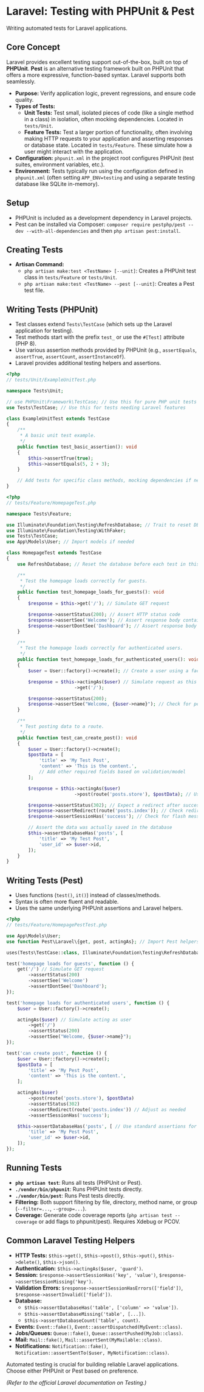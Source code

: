 # Laravel: Testing with PHPUnit & Pest

Writing automated tests for Laravel applications.

## Core Concept

Laravel provides excellent testing support out-of-the-box, built on top of **PHPUnit**. **Pest** is an alternative testing framework built on PHPUnit that offers a more expressive, function-based syntax. Laravel supports both seamlessly.

*   **Purpose:** Verify application logic, prevent regressions, and ensure code quality.
*   **Types of Tests:**
    *   **Unit Tests:** Test small, isolated pieces of code (like a single method in a class) in isolation, often mocking dependencies. Located in `tests/Unit`.
    *   **Feature Tests:** Test a larger portion of functionality, often involving making HTTP requests to your application and asserting responses or database state. Located in `tests/Feature`. These simulate how a user might interact with the application.
*   **Configuration:** `phpunit.xml` in the project root configures PHPUnit (test suites, environment variables, etc.).
*   **Environment:** Tests typically run using the configuration defined in `phpunit.xml` (often setting `APP_ENV=testing` and using a separate testing database like SQLite in-memory).

## Setup

*   PHPUnit is included as a development dependency in Laravel projects.
*   Pest can be installed via Composer: `composer require pestphp/pest --dev --with-all-dependencies` and then `php artisan pest:install`.

## Creating Tests

*   **Artisan Command:**
    *   `php artisan make:test <TestName> [--unit]`: Creates a PHPUnit test class in `tests/Feature` or `tests/Unit`.
    *   `php artisan make:test <TestName> --pest [--unit]`: Creates a Pest test file.

## Writing Tests (PHPUnit)

*   Test classes extend `Tests\TestCase` (which sets up the Laravel application for testing).
*   Test methods start with the prefix `test_` or use the `#[Test]` attribute (PHP 8).
*   Use various assertion methods provided by PHPUnit (e.g., `assertEquals`, `assertTrue`, `assertCount`, `assertInstanceOf`).
*   Laravel provides additional testing helpers and assertions.

```php
<?php
// tests/Unit/ExampleUnitTest.php

namespace Tests\Unit;

// use PHPUnit\Framework\TestCase; // Use this for pure PHP unit tests without Laravel app
use Tests\TestCase; // Use this for tests needing Laravel features

class ExampleUnitTest extends TestCase
{
    /**
     * A basic unit test example.
     */
    public function test_basic_assertion(): void
    {
        $this->assertTrue(true);
        $this->assertEquals(5, 2 + 3);
    }

    // Add tests for specific class methods, mocking dependencies if needed
}
```

```php
<?php
// tests/Feature/HomepageTest.php

namespace Tests\Feature;

use Illuminate\Foundation\Testing\RefreshDatabase; // Trait to reset DB for each test
use Illuminate\Foundation\Testing\WithFaker;
use Tests\TestCase;
use App\Models\User; // Import models if needed

class HomepageTest extends TestCase
{
    use RefreshDatabase; // Reset the database before each test in this class

    /**
     * Test the homepage loads correctly for guests.
     */
    public function test_homepage_loads_for_guests(): void
    {
        $response = $this->get('/'); // Simulate GET request

        $response->assertStatus(200); // Assert HTTP status code
        $response->assertSee('Welcome'); // Assert response body contains text
        $response->assertDontSee('Dashboard'); // Assert response body does NOT contain text
    }

    /**
     * Test the homepage loads correctly for authenticated users.
     */
    public function test_homepage_loads_for_authenticated_users(): void
    {
        $user = User::factory()->create(); // Create a user using a factory

        $response = $this->actingAs($user) // Simulate request as this authenticated user
                         ->get('/');

        $response->assertStatus(200);
        $response->assertSee("Welcome, {$user->name}"); // Check for personalized greeting
    }

    /**
     * Test posting data to a route.
     */
    public function test_can_create_post(): void
    {
        $user = User::factory()->create();
        $postData = [
            'title' => 'My Test Post',
            'content' => 'This is the content.',
            // Add other required fields based on validation/model
        ];

        $response = $this->actingAs($user)
                         ->post(route('posts.store'), $postData); // Use route() helper

        $response->assertStatus(302); // Expect a redirect after successful creation
        $response->assertRedirect(route('posts.index')); // Check redirect location (adjust as needed)
        $response->assertSessionHas('success'); // Check for flash message

        // Assert the data was actually saved in the database
        $this->assertDatabaseHas('posts', [
            'title' => 'My Test Post',
            'user_id' => $user->id,
        ]);
    }
}
```

## Writing Tests (Pest)

*   Uses functions (`test()`, `it()`) instead of classes/methods.
*   Syntax is often more fluent and readable.
*   Uses the same underlying PHPUnit assertions and Laravel helpers.

```php
<?php
// tests/Feature/HomepagePestTest.php

use App\Models\User;
use function Pest\Laravel\{get, post, actingAs}; // Import Pest helpers

uses(Tests\TestCase::class, Illuminate\Foundation\Testing\RefreshDatabase::class); // Apply traits globally or per file

test('homepage loads for guests', function () {
    get('/') // Simulate GET request
        ->assertStatus(200)
        ->assertSee('Welcome')
        ->assertDontSee('Dashboard');
});

test('homepage loads for authenticated users', function () {
    $user = User::factory()->create();

    actingAs($user) // Simulate acting as user
        ->get('/')
        ->assertStatus(200)
        ->assertSee("Welcome, {$user->name}");
});

test('can create post', function () {
    $user = User::factory()->create();
    $postData = [
        'title' => 'My Pest Post',
        'content' => 'This is the content.',
    ];

    actingAs($user)
        ->post(route('posts.store'), $postData)
        ->assertStatus(302)
        ->assertRedirect(route('posts.index')) // Adjust as needed
        ->assertSessionHas('success');

    $this->assertDatabaseHas('posts', [ // Use standard assertions for DB checks
        'title' => 'My Pest Post',
        'user_id' => $user->id,
    ]);
});
```

## Running Tests

*   **`php artisan test`**: Runs all tests (PHPUnit or Pest).
*   **`./vendor/bin/phpunit`**: Runs PHPUnit tests directly.
*   **`./vendor/bin/pest`**: Runs Pest tests directly.
*   **Filtering:** Both support filtering by file, directory, method name, or group (`--filter=...`, `--group=...`).
*   **Coverage:** Generate code coverage reports (`php artisan test --coverage` or add flags to phpunit/pest). Requires Xdebug or PCOV.

## Common Laravel Testing Helpers

*   **HTTP Tests:** `$this->get()`, `$this->post()`, `$this->put()`, `$this->delete()`, `$this->json()`.
*   **Authentication:** `$this->actingAs($user, 'guard')`.
*   **Session:** `$response->assertSessionHas('key', 'value')`, `$response->assertSessionMissing('key')`.
*   **Validation Errors:** `$response->assertSessionHasErrors(['field'])`, `$response->assertInvalid(['field'])`.
*   **Database:**
    *   `$this->assertDatabaseHas('table', ['column' => 'value'])`.
    *   `$this->assertDatabaseMissing('table', [...])`.
    *   `$this->assertDatabaseCount('table', count)`.
*   **Events:** `Event::fake()`, `Event::assertDispatched(MyEvent::class)`.
*   **Jobs/Queues:** `Queue::fake()`, `Queue::assertPushed(MyJob::class)`.
*   **Mail:** `Mail::fake()`, `Mail::assertSent(MyMailable::class)`.
*   **Notifications:** `Notification::fake()`, `Notification::assertSentTo($user, MyNotification::class)`.

Automated testing is crucial for building reliable Laravel applications. Choose either PHPUnit or Pest based on preference.

*(Refer to the official Laravel documentation on Testing.)*
